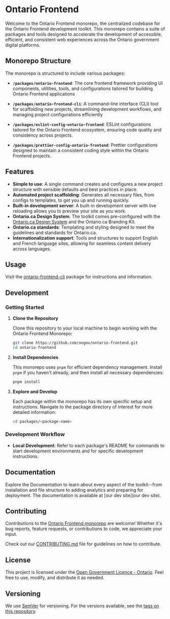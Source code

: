 # Ontario Frontend

Welcome to the Ontario Frontend monorepo, the centralized codebase for the Ontario Frontend development toolkit. This monorepo contains a suite of packages and tools designed to accelerate the development of accessible, efficient, and consistent web experiences across the Ontario government digital platforms.

## Monorepo Structure

The monorepo is structured to include various packages:

- **`/packages/ontario-frontend`**: The core frontend framework providing UI components, utilities, tools, and configurations tailored for building Ontario Frontend applications

- **`/packages/ontario-frontend-cli`**: A command-line interface (CLI) tool for scaffolding new projects, streamlining development workflows, and managing project configurations efficiently

- **`/packages/eslint-config-ontario-frontend`**: ESLint configurations tailored for the Ontario Frontend ecosystem, ensuring code quality and consistency across projects.

- **`/packages/prettier-config-ontario-frontend`**: Prettier configurations designed to maintain a consistent coding style within the Ontario Frontend projects.

## Features

- **Simple to use**: A single command creates and configures a new project structure with sensible defaults and best practices in place.
- **Automated project scaffolding**: Generates all necessary files, from configs to templates, to get you up and running quickly.
- **Built-in development server**: A built-in development server with live reloading allows you to preview your site as you work.
- **Ontario.ca Design System**: The toolkit comes pre-configured with the [Ontario.ca Design System](https://design.ontario.ca/) and the Ontario.ca Branding Kit.
- **Ontario.ca standards**: Templating and styling designed to meet the guidelines and standards for Ontario.ca.
- **Internationalization support**: Tools and structures to support English and French language sites, allowing for seamless content delivery across languages.

## Usage

Visit the [ontario-frontend-cli](packages/ontario-frontend-cli) package for instructions and information.

## Development

### Getting Started

1. **Clone the Repository**

   Clone this repository to your local machine to begin working with the Ontario Frontend Monorepo:

   ```bash
   git clone https://github.com/ongov/ontario-frontend.git
   cd ontario-frontend
   ```

2. **Install Dependencies**

   This monorepo uses `pnpm` for efficient dependency management. Install `pnpm` if you haven't already, and then install all necessary dependencies:

   ```bash
   pnpm install
   ```

3. **Explore and Develop**

   Each package within the monorepo has its own specific setup and instructions. Navigate to the package directory of interest for more detailed information:

   ```bash
   cd packages/<package-name>
   ```

### Development Workflow

- **Local Development**: Refer to each package's README for commands to start development environments and for specific development instructions.

## Documentation

Explore the Documentation to learn about every aspect of the toolkit--from installation and file structure to adding analytics and preparing for deployment. The documentation is available at [our dev site](our dev site).

## Contributing

Contributions to the [Ontario Frontend monorepo](https://github.com/ongov/ontario-frontend/tree/main) are welcome! Whether it's bug reports, feature requests, or contributions to code, we appreciate your input.

Check out our [CONTRIBUTING.md](CONTRIBUTING.md) file for guidelines on how to contribute.

## License

This project is licensed under the [Open Government Licence - Ontario](https://www.ontario.ca/page/open-government-licence-ontario). Feel free to use, modify, and distribute it as needed.

## Versioning

We use [SemVer](http://semver.org/) for versioning. For the versions available, see the [tags on this repository](https://github.com/ongov/ontario-frontend/tags).
